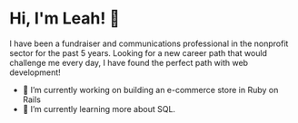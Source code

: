 # Hi, I'm Leah! 👋

I have been a fundraiser and communications professional in the nonprofit sector for the past 5 years. Looking for a new career path that would challenge me every day, I have found the perfect path with web development! 

- 🔭 I’m currently working on building an e-commerce store in Ruby on Rails
- 🌱 I’m currently learning more about SQL.
